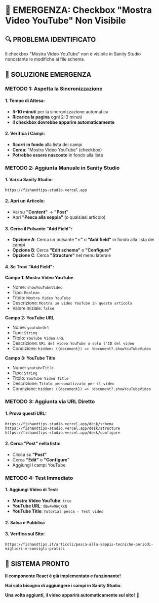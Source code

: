 # 🚨 EMERGENZA: Checkbox "Mostra Video YouTube" Non Visibile

## 🔍 PROBLEMA IDENTIFICATO
Il checkbox "Mostra Video YouTube" non è visibile in Sanity Studio nonostante le modifiche ai file schema.

## 🎯 SOLUZIONE EMERGENZA

### **METODO 1: Aspetta la Sincronizzazione**

#### **1. Tempo di Attesa:**
- **5-10 minuti** per la sincronizzazione automatica
- **Ricarica la pagina** ogni 2-3 minuti
- **Il checkbox dovrebbe apparire automaticamente**

#### **2. Verifica i Campi:**
- **Scorri in fondo** alla lista dei campi
- **Cerca**: "Mostra Video YouTube" (checkbox)
- **Potrebbe essere nascosto** in fondo alla lista

### **METODO 2: Aggiunta Manuale in Sanity Studio**

#### **1. Vai su Sanity Studio:**
```
https://fishandtips-studio.vercel.app
```

#### **2. Apri un Articolo:**
- Vai su **"Content"** → **"Post"**
- Apri **"Pesca alla seppia"** (o qualsiasi articolo)

#### **3. Cerca il Pulsante "Add Field":**
- **Opzione A**: Cerca un pulsante **"+"** o **"Add field"** in fondo alla lista dei campi
- **Opzione B**: Cerca **"Edit schema"** o **"Configure"** 
- **Opzione C**: Cerca **"Structure"** nel menu laterale

#### **4. Se Trovi "Add Field":**
**Campo 1: Mostra Video YouTube**
- Nome: `showYouTubeVideo`
- Tipo: `Boolean`
- Titolo: `Mostra Video YouTube`
- Descrizione: `Mostra un video YouTube in questo articolo`
- Valore iniziale: `false`

**Campo 2: YouTube URL**
- Nome: `youtubeUrl`
- Tipo: `String`
- Titolo: `YouTube Video URL`
- Descrizione: `URL del video YouTube o solo l'ID del video`
- Condizione: `hidden: ({document}) => !document?.showYouTubeVideo`

**Campo 3: YouTube Title**
- Nome: `youtubeTitle`
- Tipo: `String`
- Titolo: `YouTube Video Title`
- Descrizione: `Titolo personalizzato per il video`
- Condizione: `hidden: ({document}) => !document?.showYouTubeVideo`

### **METODO 3: Aggiunta via URL Diretto**

#### **1. Prova questi URL:**
```
https://fishandtips-studio.vercel.app/desk/schema
https://fishandtips-studio.vercel.app/desk/structure
https://fishandtips-studio.vercel.app/desk/configure
```

#### **2. Cerca "Post" nella lista:**
- Clicca su **"Post"**
- Cerca **"Edit"** o **"Configure"**
- Aggiungi i campi YouTube

### **METODO 4: Test Immediato**

#### **1. Aggiungi Video di Test:**
- **Mostra Video YouTube**: `true`
- **YouTube URL**: `dQw4w9WgXcQ`
- **YouTube Title**: `Tutorial pesca - Test video`

#### **2. Salva e Pubblica**

#### **3. Verifica sul Sito:**
```
https://fishandtips.it/articoli/pesca-alla-seppia-tecniche-periodi-migliori-e-consigli-pratici
```

## 🎯 SISTEMA PRONTO

**Il componente React è già implementato e funzionante!**

**Hai solo bisogno di aggiungere i campi in Sanity Studio.**

**Una volta aggiunti, il video apparirà automaticamente sul sito!** 🚀
